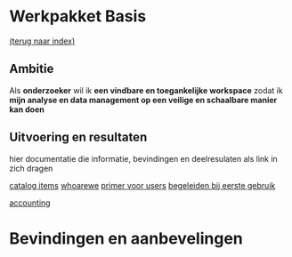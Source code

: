 # Werkpakket Basis
[(terug naar index)](index.md)

## Ambitie
Als **onderzoeker** 
wil ik **een vindbare en toegankelijke workspace**
zodat ik **mijn analyse en data management op een 
veilige en schaalbare manier kan doen**

## Uitvoering en resultaten

hier documentatie die informatie, bevindingen en deelresulaten als
link in zich dragen

[catalog items](https://utrechtuniversity.github.io/researchcloud-items/)
[whoarewe](https://utrechtuniversity.github.io/researchcloud-items/whoiswho.html)
[primer voor users](https://utrechtuniversity.github.io/researchcloud-items/primer-for-users.html)
[begeleiden bij eerste gebruik](https://utrechtuniversity.github.io/researchcloud-items/primer/workshop-src.html)

[accounting](w1/w1-accounting.pdf)


# Bevindingen en aanbevelingen


